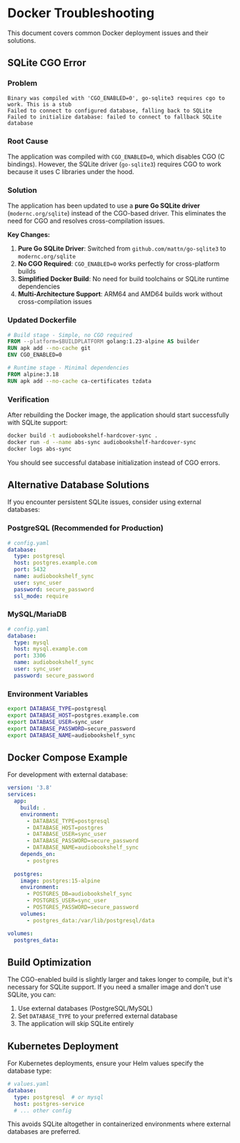 # Docker Troubleshooting

This document covers common Docker deployment issues and their solutions.

## SQLite CGO Error

### Problem
```
Binary was compiled with 'CGO_ENABLED=0', go-sqlite3 requires cgo to work. This is a stub
Failed to connect to configured database, falling back to SQLite
Failed to initialize database: failed to connect to fallback SQLite database
```

### Root Cause
The application was compiled with `CGO_ENABLED=0`, which disables CGO (C bindings). However, the SQLite driver (`go-sqlite3`) requires CGO to work because it uses C libraries under the hood.

### Solution
The application has been updated to use a **pure Go SQLite driver** (`modernc.org/sqlite`) instead of the CGO-based driver. This eliminates the need for CGO and resolves cross-compilation issues.

**Key Changes:**
1. **Pure Go SQLite Driver**: Switched from `github.com/mattn/go-sqlite3` to `modernc.org/sqlite`
2. **No CGO Required**: `CGO_ENABLED=0` works perfectly for cross-platform builds
3. **Simplified Docker Build**: No need for build toolchains or SQLite runtime dependencies
4. **Multi-Architecture Support**: ARM64 and AMD64 builds work without cross-compilation issues

### Updated Dockerfile
```dockerfile
# Build stage - Simple, no CGO required
FROM --platform=$BUILDPLATFORM golang:1.23-alpine AS builder
RUN apk add --no-cache git
ENV CGO_ENABLED=0

# Runtime stage - Minimal dependencies
FROM alpine:3.18
RUN apk add --no-cache ca-certificates tzdata
```

### Verification
After rebuilding the Docker image, the application should start successfully with SQLite support:

```bash
docker build -t audiobookshelf-hardcover-sync .
docker run -d --name abs-sync audiobookshelf-hardcover-sync
docker logs abs-sync
```

You should see successful database initialization instead of CGO errors.

## Alternative Database Solutions

If you encounter persistent SQLite issues, consider using external databases:

### PostgreSQL (Recommended for Production)
```yaml
# config.yaml
database:
  type: postgresql
  host: postgres.example.com
  port: 5432
  name: audiobookshelf_sync
  user: sync_user
  password: secure_password
  ssl_mode: require
```

### MySQL/MariaDB
```yaml
# config.yaml
database:
  type: mysql
  host: mysql.example.com
  port: 3306
  name: audiobookshelf_sync
  user: sync_user
  password: secure_password
```

### Environment Variables
```bash
export DATABASE_TYPE=postgresql
export DATABASE_HOST=postgres.example.com
export DATABASE_USER=sync_user
export DATABASE_PASSWORD=secure_password
export DATABASE_NAME=audiobookshelf_sync
```

## Docker Compose Example

For development with external database:

```yaml
version: '3.8'
services:
  app:
    build: .
    environment:
      - DATABASE_TYPE=postgresql
      - DATABASE_HOST=postgres
      - DATABASE_USER=sync_user
      - DATABASE_PASSWORD=secure_password
      - DATABASE_NAME=audiobookshelf_sync
    depends_on:
      - postgres
  
  postgres:
    image: postgres:15-alpine
    environment:
      - POSTGRES_DB=audiobookshelf_sync
      - POSTGRES_USER=sync_user
      - POSTGRES_PASSWORD=secure_password
    volumes:
      - postgres_data:/var/lib/postgresql/data

volumes:
  postgres_data:
```

## Build Optimization

The CGO-enabled build is slightly larger and takes longer to compile, but it's necessary for SQLite support. If you need a smaller image and don't use SQLite, you can:

1. Use external databases (PostgreSQL/MySQL)
2. Set `DATABASE_TYPE` to your preferred external database
3. The application will skip SQLite entirely

## Kubernetes Deployment

For Kubernetes deployments, ensure your Helm values specify the database type:

```yaml
# values.yaml
database:
  type: postgresql  # or mysql
  host: postgres-service
  # ... other config
```

This avoids SQLite altogether in containerized environments where external databases are preferred.
